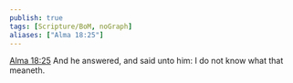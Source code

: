 ```yaml
---
publish: true
tags: [Scripture/BoM, noGraph]
aliases: ["Alma 18:25"]
---
```

[Alma 18:25](https://churchofjesuschrist.org/study/scriptures/bofm/alma/18?lang=eng&id=p25#p25) And he answered, and said unto him: I do not know what that meaneth.

